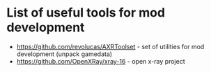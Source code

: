 # List of useful tools for mod development
 - https://github.com/revolucas/AXRToolset - set of utilities for mod development (unpack gamedata)
 - https://github.com/OpenXRay/xray-16 - open x-ray project